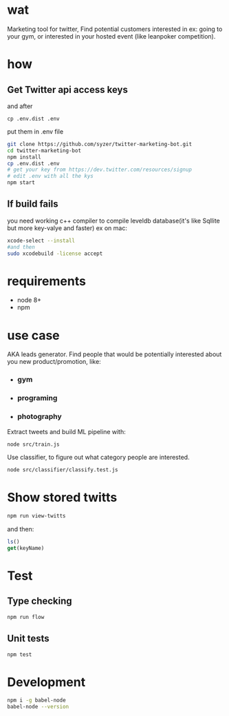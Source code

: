 # wat

Marketing tool for twitter,
Find potential customers interested in ex: going to your gym, or interested in your hosted event (like leanpoker competition).

# how

## Get Twitter api access keys
and after 
```
cp .env.dist .env
```
put them in .env file

```bash
git clone https://github.com/syzer/twitter-marketing-bot.git
cd twitter-marketing-bot
npm install
cp .env.dist .env
# get your key from https://dev.twitter.com/resources/signup
# edit .env with all the kys 
npm start
```

## If build fails
you need working c++ compiler to compile leveldb database(it's like Sqllite but more key-valye and faster)
ex on mac:
```bash
xcode-select --install 
#and then 
sudo xcodebuild -license accept
```

# requirements

- node 8+
- npm


# use case

AKA leads generator.
Find people that would be potentially interested about you new product/promotion, like:

- ### gym
- ### programing
- ### photography

Extract tweets and build ML pipeline with:
```bash
node src/train.js
```

Use classifier, to figure out what category people are interested.

```bash
node src/classifier/classify.test.js
```

# Show stored twitts 
```bash
npm run view-twitts
```
and then:
```js
ls()
get(keyName)
```


# Test
## Type checking
```bash
npm run flow
```

## Unit tests
```bash
npm test
```


# Development
```bash
npm i -g babel-node
babel-node --version
```
